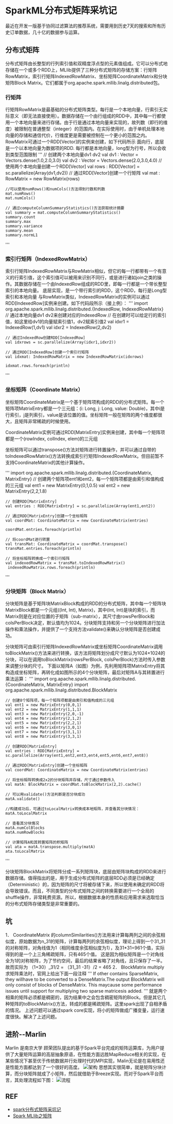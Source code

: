 # SparkML分布式矩阵采坑记

最近在开发一版基于协同过滤算法的推荐系统，需要用到历史7天的搜索和所有历史订单数据，几十亿的数据参与运算。

## 分布式矩阵

分布式矩阵由长整型的行列索引值和双精度浮点型的元素值组成。它可以分布式地存储在一个或多个RDD上，MLlib提供了三种分布式矩阵的存储方案：行矩阵RowMatrix，索引行矩阵IndexedRowMatrix、坐标矩阵CoordinateMatrix和分块矩阵Block Matrix。它们都属于org.apache.spark.mllib.linalg.distributed包。

### 行矩阵

行矩阵RowMatrix是最基础的分布式矩阵类型。每行是一个本地向量，行索引无实际意义（即无法直接使用）。数据存储在一个由行组成的RDD中，其中每一行都使用一个本地向量来进行存储。由于行是通过本地向量来实现的，故列数（即行的维度）被限制在普通整型（integer）的范围内。在实际使用时，由于单机处理本地向量的存储和通信代价，行维度更是需要被控制在一个更小的范围之内。RowMatrix可通过一个RDD\[Vector]的实例来创建，如下代码所示 面向行，底层是一个以本地向量为数据项的RDD. 每行都是本地向量，long型为行号，所以会收到类型范围限制 ''' // 创建两个本地向量dv1 dv2 val dv1 : Vector = Vectors.dense(1.0,2.0,3.0) val dv2 : Vector = Vectors.dense(2.0,3.0,4.0) // 使用两个本地向量创建一个RDD\[Vector] val rows : RDD\[Vector] = sc.parallelize(Array(dv1,dv2)) // 通过RDD\[Vector]创建一个行矩阵 val mat : RowMatrix = new RowMatrix(rows)

```
//可以使用numRows()和numCols()方法得到行数和列数
mat.numRows()
mat.numCols()

// 通过computeColumnSummaryStatistics()方法获取统计摘要
val summary = mat.computeColumnSummaryStatistics()
summary.count
summary.max
summary.variance
summary.mean
summary.normL1
```

'''

### 索引行矩阵（IndexedRowMatrix）

索引行矩阵IndexedRowMatrix与RowMatrix相似，但它的每一行都带有一个有意义的行索引值，这个索引值可以被用来识别不同行，或是进行诸如join之类的操作。其数据存储在一个由IndexedRow组成的RDD里，即每一行都是一个带长整型索引的本地向量。 底层实现，是一个带行索引的RDD，这个RDD，每行是Long型索引和本地向量 与RowMatrix类似，IndexedRowMatrix的实例可以通过RDD\[IndexedRow]实例来创建。如下代码段所示（接上例）： ''' import org.apache.spark.mllib.linalg.distributed.{IndexedRow, IndexedRowMatrix} // 通过本地向量dv1 dv2来创建对应的IndexedRow // 在创建时可以给定行的索引值，如这里给dv1的向量赋索引值1，dv2赋索引值2 val idxr1 = IndexedRow(1,dv1) val idxr2 = IndexedRow(2,dv2)

```
// 通过IndexedRow创建RDD[IndexedRow]
val idxrows = sc.parallelize(Array(idxr1,idxr2))

// 通过RDD[IndexedRow]创建一个索引行矩阵
val idxmat: IndexedRowMatrix = new IndexedRowMatrix(idxrows)

idxmat.rows.foreach(println)
```

'''

### 坐标矩阵（Coordinate Matrix）

坐标矩阵CoordinateMatrix是一个基于矩阵项构成的RDD的分布式矩阵。每一个矩阵项MatrixEntry都是一个三元组：(i: Long, j: Long, value: Double)，其中i是行索引，j是列索引，value是该位置的值。坐标矩阵一般在矩阵的两个维度都很大，且矩阵非常稀疏的时候使用。

CoordinateMatrix实例可通过RDD\[MatrixEntry]实例来创建，其中每一个矩阵项都是一个(rowIndex, colIndex, elem)的三元组

坐标矩阵可以通过transpose()方法对矩阵进行转置操作，并可以通过自带的toIndexedRowMatrix()方法转换成索引行矩阵IndexedRowMatrix。但目前暂不支持CoordinateMatrix的其他计算操作。

''' import org.apache.spark.mllib.linalg.distributed.{CoordinateMatrix, MatrixEntry} // 创建两个矩阵项ent1和ent2，每一个矩阵项都是由索引和值构成的三元组 val ent1 = new MatrixEntry(0,1,0.5) val ent2 = new MatrixEntry(2,2,1.8)

```
// 创建RDD[MatrixEntry]
val entries : RDD[MatrixEntry] = sc.parallelize(Array(ent1,ent2))

// 通过RDD[MatrixEntry]创建一个坐标矩阵
val coordMat: CoordinateMatrix = new CoordinateMatrix(entries)

coordMat.entries.foreach(println)

// 将coordMat进行转置
val transMat: CoordinateMatrix = coordMat.transpose()
transMat.entries.foreach(println)

// 将坐标矩阵转换成一个索引行矩阵
val indexedRowMatrix = transMat.toIndexedRowMatrix()
 indexedRowMatrix.rows.foreach(println)
```

'''

### 分块矩阵（Block Matrix）

分块矩阵是基于矩阵块MatrixBlock构成的RDD的分布式矩阵，其中每一个矩阵块MatrixBlock都是一个元组((Int, Int), Matrix)，其中(Int, Int)是块的索引，而Matrix则是在对应位置的子矩阵（sub-matrix），其尺寸由rowsPerBlock和colsPerBlock决定，默认值均为1024。分块矩阵支持和另一个分块矩阵进行加法操作和乘法操作，并提供了一个支持方法validate()来确认分块矩阵是否创建成功。

分块矩阵可由索引行矩阵IndexedRowMatrix或坐标矩阵CoordinateMatrix调用toBlockMatrix()方法来进行转换，该方法将矩阵划分成尺寸默认为1024×1024的分块，可以在调用toBlockMatrix(rowsPerBlock, colsPerBlock)方法时传入参数来调整分块的尺寸。 下面以矩阵A（如图）为例，先利用矩阵项MatrixEntry将其构造成坐标矩阵，再转化成如图所示的4个分块矩阵，最后对矩阵A与其转置进行乘法运算： ''' import org.apache.spark.mllib.linalg.distributed.{CoordinateMatrix, MatrixEntry} import org.apache.spark.mllib.linalg.distributed.BlockMatrix

```
// 创建8个矩阵项，每一个矩阵项都是由索引和值构成的三元组
val ent1 = new MatrixEntry(0,0,1)
val ent2 = new MatrixEntry(1,1,1)
val ent3 = new MatrixEntry(2,0,-1)
val ent4 = new MatrixEntry(2,1,2)
val ent5 = new MatrixEntry(2,2,1)
val ent6 = new MatrixEntry(3,0,1)
val ent7 = new MatrixEntry(3,1,1)
val ent8 = new MatrixEntry(3,3,1)

// 创建RDD[MatrixEntry]
val entries : RDD[MatrixEntry] = sc.parallelize(Array(ent1,ent2,ent3,ent4,ent5,ent6,ent7,ent8))

// 通过RDD[MatrixEntry]创建一个坐标矩阵
val coordMat: CoordinateMatrix = new CoordinateMatrix(entries)

// 将坐标矩阵转换成2x2的分块矩阵并存储，尺寸通过参数传入
val matA: BlockMatrix = coordMat.toBlockMatrix(2,2).cache()

// 可以用validate()方法判断是否分块成功
matA.validate()

//构建成功后，可通过toLocalMatrix转换成本地矩阵，并查看其分块情况：
matA.toLocalMatrix

// 查看其分块情况
matA.numColBlocks
matA.numRowBlocks

// 计算矩阵A和其转置矩阵的积矩阵
val ata = matA.transpose.multiply(matA)
ata.toLocalMatrix
```

'''

分块矩阵BlockMatrix将矩阵分成一系列矩阵块，底层由矩阵块构成的RDD来进行数据存储。值得指出的是，用于生成分布式矩阵的底层RDD必须是已经确定（Deterministic）的，因为矩阵的尺寸将被存储下来，所以使用未确定的RDD将会导致错误。而且，不同类型的分布式矩阵之间的转换需要进行一个全局的shuffle操作，非常耗费资源。所以，根据数据本身的性质和应用需求来选取恰当的分布式矩阵存储类型是非常重要的。

## 坑

1． CoordinateMatrix 的columnSimilarities()方法用来计算每两列之间的余弦相似度，原始数据为n_31的矩阵，计算每两列的余弦相似度，理论上得到一个31_31的对称矩阵，对角线值为1（相同维度余弦相似度为1），及31\*31=961个值，实际得到的是一个上三角稀疏矩阵，只有465个值。 这是因为相似矩阵是一个对角线全为1的对称矩阵，为了节约空间，最后的结果省略了对角线，且只保存了一半。 故而实际为 （1+30）_31/2 = （31_31 -31）/2 = 465 2． BlockMatrix multiply求矩阵乘法时，官网上给出下面一段注释 ''' If other contains SparseMatrix, they willhave to be converted to a DenseMatrix.The output BlockMatrix will only consist of blocks of DenseMatrix. This maycause some performance issues until support for multiplying two sparse matricesis added. ''' 就是两个相乘的矩阵必须都是稠密的，因为结果中之会包含稠密矩阵的Block。但是其它几种矩阵的toBlockMatrix()方法，转成的都是稀疏矩阵。这里spark出现了自相矛盾的情况。 上述问题可以通过spark core实现，将小的矩阵做成广播变量，运行速度很快。解决了上述问题。

## 进阶--Marlin

Marlin 是南京大学 顾荣团队提出的基于Spark平台完成的矩阵运算库，为用户提供了大量矩阵运算的高层抽象原语，在性能方面远胜MapReduce相关的实现，在某些情况下甚至优于传统数据并行处理时代的MPI实现，Malin无论是在易用性还是性能方面都达到了一个很好的高度。 ![架构](http://pasa-bigdata.nju.edu.cn/projectImg/MarlinFram.bmp) 思想其实很简单，就是矩阵分块计算，而分块矩阵就成了小矩阵，然后就借助于Breeze实现。而对于Spark平台而言，其处理流程如下图： ![流程](https://img-blog.csdn.net/20151110203426434?watermark/2/text/aHR0cDovL2Jsb2cuY3Nkbi5uZXQv/font/5a6L5L2T/fontsize/400/fill/I0JBQkFCMA==/dissolve/70/gravity/Center)

## REF

* [spark分布式矩阵采坑记](https://blog.csdn.net/golden\_xuhaifeng/article/details/80600135)
* [Spark MLlib之矩阵](https://blog.csdn.net/qq\_33938256/article/details/52584964)
